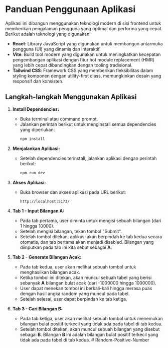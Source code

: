 # Panduan Penggunaan Aplikasi

Aplikasi ini dibangun menggunakan teknologi modern di sisi frontend untuk memberikan pengalaman pengguna yang optimal dan performa yang cepat. Berikut adalah teknologi yang digunakan:

- **React**: Library JavaScript yang digunakan untuk membangun antarmuka pengguna (UI) yang dinamis dan interaktif.
- **Vite**: Build tool modern yang digunakan untuk meningkatkan kecepatan pengembangan aplikasi dengan fitur hot module replacement (HMR) yang lebih cepat dibandingkan dengan tooling tradisional.
- **Tailwind CSS**: Framework CSS yang memberikan fleksibilitas dalam styling komponen dengan utility-first class, memungkinkan desain yang responsif dan konsisten.

## Langkah-langkah Menggunakan Aplikasi

1. **Install Dependencies:**

   - Buka terminal atau command prompt.
   - Jalankan perintah berikut untuk menginstall semua dependencies yang diperlukan:
     ```bash
     npm install
     ```

2. **Menjalankan Aplikasi:**

   - Setelah dependencies terinstall, jalankan aplikasi dengan perintah berikut:
     ```bash
     npm run dev
     ```

3. **Akses Aplikasi:**

   - Buka browser dan akses aplikasi pada URL berikut:
     ```
     http://localhost:5173/
     ```

4. **Tab 1 - Input Bilangan A:**

   - Pada tab pertama, user diminta untuk mengisi sebuah bilangan (dari 1 hingga 10000).
   - Setelah mengisi bilangan, tekan tombol "Submit".
   - Setelah tombol ditekan, aplikasi akan berpindah ke tab kedua secara otomatis, dan tab pertama akan menjadi disabled. Bilangan yang diinputkan pada tab ini kita sebut sebagai **A**.

5. **Tab 2 - Generate Bilangan Acak:**

   - Pada tab kedua, user akan melihat sebuah tombol untuk menghasilkan bilangan acak.
   - Ketika tombol ini ditekan, akan muncul sebuah tabel yang berisi sebanyak **A** bilangan bulat acak (dari -1000000 hingga 1000000).
   - User dapat menekan tombol ini berkali-kali hingga merasa puas dengan hasil angka random yang muncul pada tabel.
   - Setelah selesai, user dapat berpindah ke tab ketiga.

6. **Tab 3 - Cari Bilangan B:**
   - Pada tab ketiga, user akan melihat sebuah tombol untuk menemukan bilangan bulat positif terkecil yang tidak ada pada tabel di tab kedua.
   - Setelah tombol ditekan, akan muncul sebuah bilangan yang disebut sebagai **B**. Bilangan **B** ini adalah bilangan bulat positif terkecil yang tidak ada pada tabel di tab kedua.
#   R a n d o m - P o s i t i v e - N u m b e r  
 